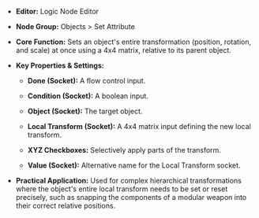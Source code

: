 - **Editor:** Logic Node Editor
    
- **Node Group:** Objects > Set Attribute
    
- **Core Function:** Sets an object's entire transformation (position, rotation, and scale) at once using a 4x4 matrix, relative to its parent object.
    
- **Key Properties & Settings:**
    
    - **Done (Socket):** A flow control input.
        
    - **Condition (Socket):** A boolean input.
        
    - **Object (Socket):** The target object.
        
    - **Local Transform (Socket):** A 4x4 matrix input defining the new local transform.
        
    - **XYZ Checkboxes:** Selectively apply parts of the transform.
        
    - **Value (Socket):** Alternative name for the Local Transform socket.
        
- **Practical Application:** Used for complex hierarchical transformations where the object's entire local transform needs to be set or reset precisely, such as snapping the components of a modular weapon into their correct relative positions.